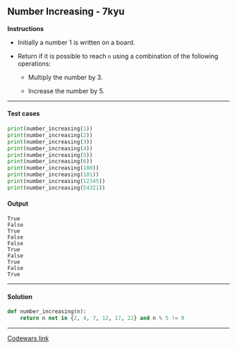 ## Number Increasing - 7kyu

**Instructions**

- Initially a number 1 is written on a board.

- Return if it is possible to reach `n` using a combination of the following operations:

    - Multiply the number by 3.

    - Increase the number by 5.

---

#### Test cases

```python
print(number_increasing(1))
print(number_increasing(2))
print(number_increasing(3))
print(number_increasing(4))
print(number_increasing(5))
print(number_increasing(6))
print(number_increasing(100))
print(number_increasing(101))
print(number_increasing(12345))
print(number_increasing(54321))
```

#### Output

```
True
False
True
False
False
True
False
True
False
True
```

---

#### Solution

```python
def number_increasing(n):
    return n not in {2, 4, 7, 12, 17, 22} and n % 5 != 0
```

---

[Codewars link](https://www.codewars.com/kata/589d1e88e8afb7a85e00004e)
